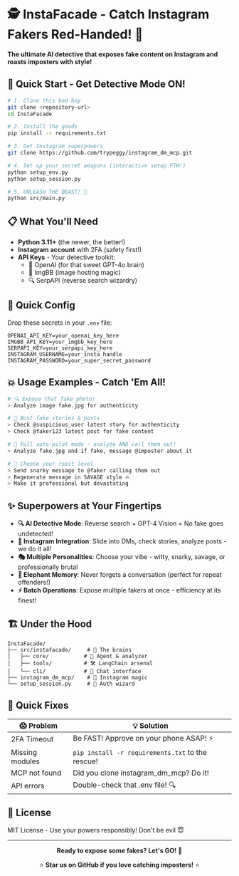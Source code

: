 # 🕵️ InstaFacade - Catch Instagram Fakers Red-Handed! 🚨

**The ultimate AI detective that exposes fake content on Instagram and roasts imposters with style!** 


## 🚀 Quick Start - Get Detective Mode ON!

```bash
# 1. Clone this bad boy
git clone <repository-url>
cd InstaFacade

# 2. Install the goods
pip install -r requirements.txt

# 3. Get Instagram superpowers
git clone https://github.com/trypeggy/instagram_dm_mcp.git

# 4. Set up your secret weapons (interactive setup FTW!)
python setup_env.py
python setup_session.py

# 5. UNLEASH THE BEAST! 🎯
python src/main.py
```

## 📋 What You'll Need

- **Python 3.11+** (the newer, the better!)
- **Instagram account** with 2FA (safety first!)
- **API Keys** - Your detective toolkit:
  - 🤖 OpenAI (for that sweet GPT-4o brain)
  - 📸 ImgBB (image hosting magic)
  - 🔍 SerpAPI (reverse search wizardry)

## 🔧 Quick Config

Drop these secrets in your `.env` file:

```env
OPENAI_API_KEY=your_openai_key_here
IMGBB_API_KEY=your_imgbb_key_here
SERPAPI_KEY=your_serpapi_key_here
INSTAGRAM_USERNAME=your_insta_handle
INSTAGRAM_PASSWORD=your_super_secret_password
```

## 💥 Usage Examples - Catch 'Em All!

```bash
# 🔍 Expose that fake photo!
> Analyze image fake.jpg for authenticity

# 📸 Bust fake stories & posts
> Check @suspicious_user latest story for authenticity
> Check @faker123 latest post for fake content

# 🤖 Full auto-pilot mode - analyze AND call them out!
> Analyze fake.jpg and if fake, message @imposter about it

# 💬 Choose your roast level
> Send snarky message to @faker calling them out
> Regenerate message in SAVAGE style 🔥
> Make it professional but devastating
```

## ✨ Superpowers at Your Fingertips

- **🔍 AI Detective Mode**: Reverse search + GPT-4 Vision = No fake goes undetected!
- **📱 Instagram Integration**: Slide into DMs, check stories, analyze posts - we do it all!
- **🎭 Multiple Personalities**: Choose your vibe - witty, snarky, savage, or professionally brutal
- **🧠 Elephant Memory**: Never forgets a conversation (perfect for repeat offenders!)
- **⚡ Batch Operations**: Expose multiple fakers at once - efficiency at its finest!

## 🏗️ Under the Hood

```
InstaFacade/
├── src/instafacade/     # 🧠 The brains
│   ├── core/           # 🎯 Agent & analyzer
│   ├── tools/          # 🛠️ LangChain arsenal
│   └── cli/            # 💬 Chat interface
├── instagram_dm_mcp/    # 📱 Instagram magic
└── setup_session.py     # 🔐 Auth wizard
```

## 🐛 Quick Fixes

| 😱 Problem | 💡 Solution |
|------------|-------------|
| 2FA Timeout | Be FAST! Approve on your phone ASAP! ⚡ |
| Missing modules | `pip install -r requirements.txt` to the rescue! |
| MCP not found | Did you clone instagram_dm_mcp? Do it! |
| API errors | Double-check that .env file! 🔍 |


## 📄 License

MIT License - Use your powers responsibly! Don't be evil 😇

---

<div align="center">

**Ready to expose some fakes? Let's GO!** 🚀

⭐ **Star us on GitHub if you love catching imposters!** ⭐

</div> 